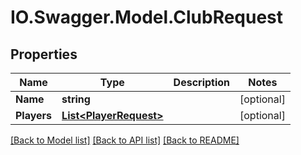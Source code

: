 # IO.Swagger.Model.ClubRequest
## Properties

Name | Type | Description | Notes
------------ | ------------- | ------------- | -------------
**Name** | **string** |  | [optional] 
**Players** | [**List&lt;PlayerRequest&gt;**](PlayerRequest.md) |  | [optional] 

[[Back to Model list]](../README.md#documentation-for-models) [[Back to API list]](../README.md#documentation-for-api-endpoints) [[Back to README]](../README.md)


